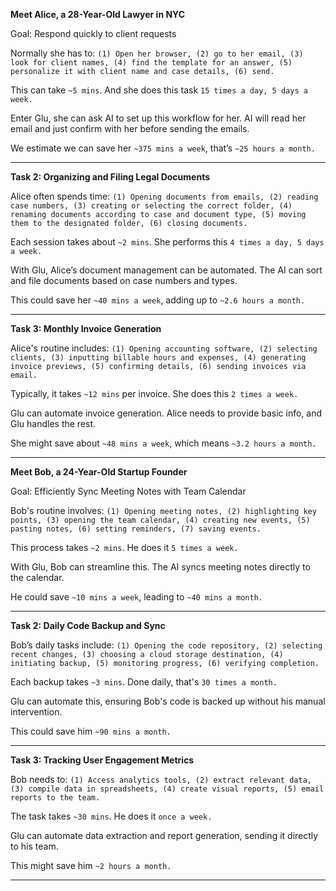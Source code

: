 **Meet Alice, a 28-Year-Old Lawyer in NYC**

Goal: Respond quickly to client requests

Normally she has to: `(1) Open her browser, (2) go to her email, (3) look for client names, (4) find the template for an answer, (5) personalize it with client name and case details, (6) send.`

This can take `~5 mins`. And she does this task `15 times a day, 5 days a week.`

Enter Glu, she can ask AI to set up this workflow for her. AI will read her email and just confirm with her before sending the emails.

We estimate we can save her `~375 mins a week`, that’s `~25 hours a month.`

---

**Task 2: Organizing and Filing Legal Documents**

Alice often spends time: `(1) Opening documents from emails, (2) reading case numbers, (3) creating or selecting the correct folder, (4) renaming documents according to case and document type, (5) moving them to the designated folder, (6) closing documents.`

Each session takes about `~2 mins`. She performs this `4 times a day, 5 days a week.`

With Glu, Alice’s document management can be automated. The AI can sort and file documents based on case numbers and types.

This could save her `~40 mins a week`, adding up to `~2.6 hours a month.`

---

**Task 3: Monthly Invoice Generation**

Alice's routine includes: `(1) Opening accounting software, (2) selecting clients, (3) inputting billable hours and expenses, (4) generating invoice previews, (5) confirming details, (6) sending invoices via email.`

Typically, it takes `~12 mins` per invoice. She does this `2 times a week.`

Glu can automate invoice generation. Alice needs to provide basic info, and Glu handles the rest.

She might save about `~48 mins a week`, which means `~3.2 hours a month.`

---

**Meet Bob, a 24-Year-Old Startup Founder**

Goal: Efficiently Sync Meeting Notes with Team Calendar

Bob's routine involves: `(1) Opening meeting notes, (2) highlighting key points, (3) opening the team calendar, (4) creating new events, (5) pasting notes, (6) setting reminders, (7) saving events.`

This process takes `~2 mins`. He does it `5 times a week.`

With Glu, Bob can streamline this. The AI syncs meeting notes directly to the calendar.

He could save `~10 mins a week`, leading to `~40 mins a month.`

---

**Task 2: Daily Code Backup and Sync**

Bob’s daily tasks include: `(1) Opening the code repository, (2) selecting recent changes, (3) choosing a cloud storage destination, (4) initiating backup, (5) monitoring progress, (6) verifying completion.`

Each backup takes `~3 mins`. Done daily, that's `30 times a month.`

Glu can automate this, ensuring Bob's code is backed up without his manual intervention.

This could save him `~90 mins a month.`

---

**Task 3: Tracking User Engagement Metrics**

Bob needs to: `(1) Access analytics tools, (2) extract relevant data, (3) compile data in spreadsheets, (4) create visual reports, (5) email reports to the team.`

The task takes `~30 mins`. He does it `once a week.`

Glu can automate data extraction and report generation, sending it directly to his team.

This might save him `~2 hours a month.`

---
